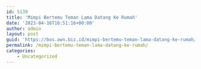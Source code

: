 ```yaml
---
id: 5139
title: 'Mimpi Bertemu Teman Lama Datang Ke Rumah'
date: '2023-04-16T16:51:16+00:00'
author: admin
layout: post
guid: 'https://bos.awn.biz.id/mimpi-bertemu-teman-lama-datang-ke-rumah/'
permalink: /mimpi-bertemu-teman-lama-datang-ke-rumah/
categories:
    - Uncategorized
---
```


